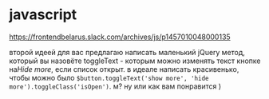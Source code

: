 # javascript
https://frontendbelarus.slack.com/archives/js/p1457010048000135

второй идеей для вас предлагаю написать маленький jQuery метод, который вы назовёте toggleText - которым можно изменять текст кнопке на ​_Hide more_​, если список открыт. в идеале написать красивенько, чтобы можно было `$button.toggleText('show more', 'hide more').toggleClass('isOpen')`. м? ну или как вам понравится )
